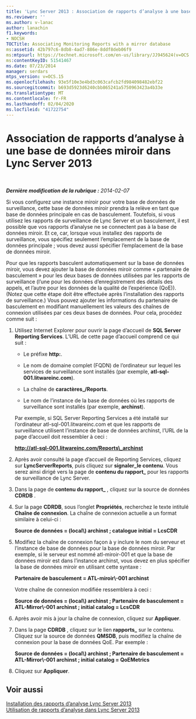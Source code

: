 ```yaml
---
title: 'Lync Server 2013 : Association de rapports d’analyse à une base de données miroir'
ms.reviewer: ''
ms.author: v-lanac
author: lanachin
f1.keywords:
- NOCSH
TOCTitle: Associating Monitoring Reports with a mirror database
ms:assetid: 42b797c6-8db8-4ad7-886e-8ddf8deb06f9
ms:mtpsurl: https://technet.microsoft.com/en-us/library/JJ945624(v=OCS.15)
ms:contentKeyID: 51541467
ms.date: 07/23/2014
manager: serdars
mtps_version: v=OCS.15
ms.openlocfilehash: 93e5f10e3e4bd3c063cafcb2fd984098482ebf22
ms.sourcegitcommit: b693d5923d6240cbb865241a5750963423a4b33e
ms.translationtype: MT
ms.contentlocale: fr-FR
ms.lasthandoff: 02/04/2020
ms.locfileid: "41722754"
---
```

<div data-xmlns="http://www.w3.org/1999/xhtml">

<div class="topic" data-xmlns="http://www.w3.org/1999/xhtml" data-msxsl="urn:schemas-microsoft-com:xslt" data-cs="http://msdn.microsoft.com/en-us/">

<div data-asp="http://msdn2.microsoft.com/asp">

# <a name="associating-monitoring-reports-with-a-mirror-database-in-lync-server-2013"></a>Association de rapports d’analyse à une base de données miroir dans Lync Server 2013

</div>

<div id="mainSection">

<div id="mainBody">

<span> </span>

_**Dernière modification de la rubrique :** 2014-02-07_

Si vous configurez une instance miroir pour votre base de données de surveillance, cette base de données miroir prendra la relève en tant que base de données principale en cas de basculement. Toutefois, si vous utilisez les rapports de surveillance de Lync Server et un basculement, il est possible que vos rapports d’analyse ne se connectent pas à la base de données miroir. Et ce, car, lorsque vous installez des rapports de surveillance, vous spécifiez seulement l’emplacement de la base de données principale ; vous devez aussi spécifier l’emplacement de la base de données miroir.

Pour que les rapports basculent automatiquement sur la base de données miroir, vous devez ajouter la base de données miroir comme « partenaire de basculement » pour les deux bases de données utilisées par les rapports de surveillance (l’une pour les données d’enregistrement des détails des appels, et l’autre pour les données de la qualité de l’expérience (QoE)). (Notez que cette étape doit être effectuée après l’installation des rapports de surveillance.) Vous pouvez ajouter les informations du partenaire de basculement en modifiant manuellement les valeurs des chaînes de connexion utilisées par ces deux bases de données. Pour cela, procédez comme suit :

1.  Utilisez Internet Explorer pour ouvrir la page d’accueil de **SQL Server Reporting Services**. L’URL de cette page d’accueil comprend ce qui suit :
    
      - Le préfixe **http:**.
    
      - Le nom de domaine complet (FQDN) de l’ordinateur sur lequel les services de surveillance sont installés (par exemple, **atl-sql-001.litwareinc.com**).
    
      - La chaîne de **caractères\_/Reports**.
    
      - Le nom de l’instance de la base de données où les rapports de surveillance sont installés (par exemple, **archinst**).
    
    Par exemple, si SQL Server Reporting Services a été installé sur l’ordinateur atl-sql-001.litwareinc.com et que les rapports de surveillance utilisent l’instance de base de données archinst, l’URL de la page d’accueil doit ressembler à ceci :
    
    **http://atl-sql-001.litwareinc.com/Reports\_archinst**

2.  Après avoir consulté la page d’accueil de Reporting Services, cliquez sur **LyncServerReports**, puis cliquez sur **signaler\_le contenu**. Vous serez ainsi dirigé vers la page de **contenu du rapport\_** pour les rapports de surveillance de Lync Server.

3.  Dans la page de **contenu du rapport\_** , cliquez sur la source de données **CDRDB** .

4.  Sur la page **CDRDB**, sous l’onglet **Propriétés**, recherchez le texte intitulé **Chaîne de connexion**. La chaîne de connexion actuelle a un format similaire à celui-ci :
    
    **Source de données = (local\\) archinst ; catalogue initial = LcsCDR**

5.  Modifiez la chaîne de connexion façon à y inclure le nom du serveur et l’instance de base de données pour la base de données miroir. Par exemple, si le serveur est nommé atl-miroir-001 et que la base de données miroir est dans l’instance archinst, vous devez en plus spécifier la base de données miroir en utilisant cette syntaxe :
    
    **Partenaire de basculement = ATL-miroir\\-001 archinst**
    
    Votre chaîne de connexion modifiée ressemblera à ceci :
    
    **Source de données = (local\\) archinst ; Partenaire de basculement = ATL-Mirror\\-001 archinst ; initial catalog = LcsCDR**

6.  Après avoir mis à jour la chaîne de connexion, cliquez sur **Appliquer**.

7.  Dans la page **CDRDB** , cliquez sur le lien **rapports\_** sur le contenu. Cliquez sur la source de données **QMSDB**, puis modifiez la chaîne de connexion pour la base de données QoE. Par exemple :
    
    **Source de données = (local\\) archinst ; Partenaire de basculement = ATL-Mirror\\-001 archinst ; initial catalog = QoEMetrics**

8.  Cliquez sur **Appliquer**.

<div>

## <a name="see-also"></a>Voir aussi


[Installation des rapports d’analyse Lync Server 2013](lync-server-2013-installing-lync-server-2013-monitoring-reports.md)  
[Utilisation de rapports d’analyse dans Lync Server 2013](lync-server-2013-using-monitoring-reports.md)  
  

</div>

</div>

<span> </span>

</div>

</div>

</div>

